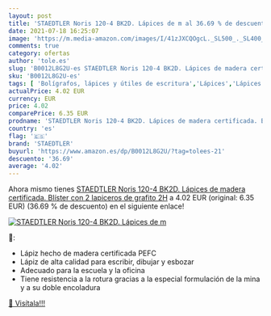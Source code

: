 ```yaml
---
layout: post
title: 'STAEDTLER Noris 120-4 BK2D. Lápices de m al 36.69 % de descuento'
date: 2021-07-18 16:25:07
image: 'https://m.media-amazon.com/images/I/41zJXCQOgcL._SL500_._SL400_.jpg'
comments: true
category: ofertas
author: 'tole.es'
slug: 'B0012L8G2U-es STAEDTLER Noris 120-4 BK2D. Lápices de madera certificada....'
sku: 'B0012L8G2U-es'
tags: [ 'Bolígrafos, lápices y útiles de escritura','Lápices','Lápices de madera','Oficina y papelería','lápices','staedtler', ]
actualPrice: 4.02 EUR
currency: EUR
price: 4.02
comparePrice: 6.35 EUR
prodname: 'STAEDTLER Noris 120-4 BK2D. Lápices de madera certificada. Blíster con 2 lapiceros de grafito 2H'
country: 'es'
flag: '🇪🇸'
brand: 'STAEDTLER'
buyurl: 'https://www.amazon.es/dp/B0012L8G2U/?tag=tolees-21'
descuento: '36.69'
average: '4.02'
---
```


Ahora mismo tienes [STAEDTLER Noris 120-4 BK2D. Lápices de madera certificada. Blíster con 2 lapiceros de grafito 2H](https://www.amazon.es/dp/B0012L8G2U/?tag=tolees-21) a 4.02 EUR (original: 6.35 EUR) (36.69 %  de descuento) en el siguiente enlace!

[![STAEDTLER Noris 120-4 BK2D. Lápices de m](https://m.media-amazon.com/images/I/41zJXCQOgcL._SL500_._SL400_.jpg)](https://www.amazon.es/dp/B0012L8G2U/?tag=tolees-21)

🔎:

- Lápiz hecho de madera certificada PEFC
- Lápiz de alta calidad para escribir, dibujar y esbozar
- Adecuado para la escuela y la oficina
- Tiene resistencia a la rotura gracias a la especial formulación de la mina y a su doble encoladura

[🛒 Visítala!!!](https://www.amazon.es/dp/B0012L8G2U/?tag=tolees-21)
